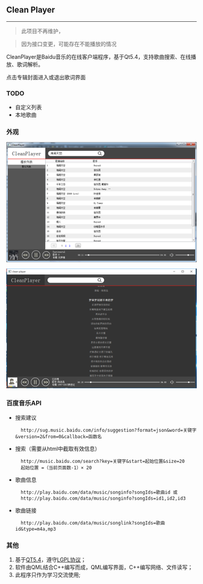 ﻿## Clean Player

---

> 此项目不再维护，

> 因为接口变更，可能存在不能播放的情况

CleanPlayer是Baidu音乐的在线客户端程序，基于Qt5.4，支持歌曲搜索、在线播放、歌词解析。

点击专辑封面进入或退出歌词界面

### TODO

+ 自定义列表
+ 本地歌曲


### 外观

![](./doc/image/appearence.png)

![](./doc/image/lyric.png)

### 百度音乐API
+ 搜索建议

        http://sug.music.baidu.com/info/suggestion?format=json&word=关键字&version=2&from=0&callback=函数名
+ 搜索（需要从html中截取有效信息）
    
        http://music.baidu.com/search?key=关键字&start=起始位置&size=20
        起始位置 =（当前页面数-1）× 20
+ 歌曲信息

        http://play.baidu.com/data/music/songinfo?songIds=歌曲id 或
        http://play.baidu.com/data/music/songinfo?songIds=id1,id2,id3
+ 歌曲链接

        http://play.baidu.com/data/music/songlink?songIds=歌曲id&type=m4a,mp3


### 其他
1. 基于[QT5.4](http://qt-project.org/downloads)，遵守[LGPL协议](http://www.gnu.org/licenses/lgpl.html)；
2. 软件由QML结合C++编写而成，QML编写界面，C++编写网络、文件读写；
3. 此程序只作为学习交流使用;


